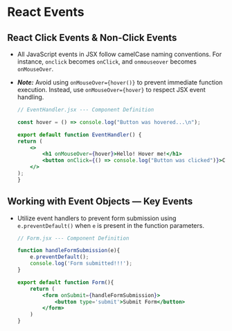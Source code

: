 # React Events

## React Click Events & Non-Click Events

- All JavaScript events in JSX follow camelCase naming conventions. For instance, `onclick` becomes `onClick`, and `onmouseover` becomes `onMouseOver`.
- _**Note:**_ Avoid using `onMouseOver={hover()}` to prevent immediate function execution. Instead, use `onMouseOver={hover}` to respect JSX event handling.

    ```jsx
    // EventHandler.jsx --- Component Definition

    const hover = () => console.log("Button was hovered...\n");

    export default function EventHandler() {
    return (
        <>
            <h1 onMouseOver={hover}>Hello! Hover me!</h1>
            <button onClick={() => console.log("Button was clicked")}>Click Me!!!</button>
        </>
    );
    }
    ```

## Working with Event Objects &mdash; Key Events

- Utilize event handlers to prevent form submission using `e.preventDefault()` when `e` is present in the function parameters.

    ```jsx
    // Form.jsx --- Component Definition

    function handleFormSubmission(e){
        e.preventDefault();
        console.log('Form submitted!!!');
    }

    export default function Form(){
        return (
            <form onSubmit={handleFormSubmission}>
                <button type='submit'>Submit Form</button>
            </form>
        )
    }
    ```